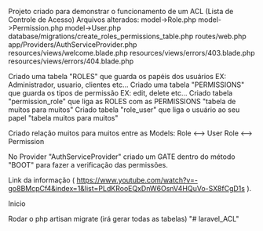 Projeto criado para demonstrar o funcionamento de um ACL (Lista de Controle de Acesso)
Arquivos alterados:
    model->Role.php
    model->Permission.php
    model->User.php
    database/migrations/create_roles_permissions_table.php
    routes/web.php
    app/Providers/AuthServiceProvider.php
    resources/views/welcome.blade.php
    resources/views/errors/403.blade.php
    resources/views/errors/404.blade.php


Criado uma tabela "ROLES" que guarda os papéis dos usuários EX: Administrador, usuario, clientes etc...
Criado uma tabela "PERMISSIONS" que guarda os tipos de permissão EX: edit, delete etc...
Criado tabela "permission_role" que liga as ROLES com as PERMISSIONS "tabela de muitos para muitos"
Criado tabela "role_user" que liga o usuário ao seu papel "tabela muitos para muitos"

Criado relação muitos para muitos entre as Models:
Role <--> User
Role <--> Permission

No Provider "AuthServiceProvider" criado um GATE dentro do método "BOOT" para fazer a verificação das permissões.



Link da informação ( https://www.youtube.com/watch?v=-go8BMcpCf4&index=1&list=PLdKRooEQxDnW6OsnV4HQuVo-SX8fCgD1s ).


Inicio

Rodar o php artisan migrate (irá gerar todas as tabelas)
"# laravel_ACL" 
